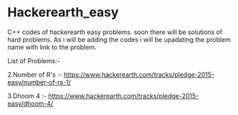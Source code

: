 # Hackerearth_easy
C++ codes of hackerearth easy problems. soon there will be solutions of hard problems.
As i will be adding the codes i will be upadating the problem name with link to the problem.

List of Problems:-

2.Number of R's :- https://www.hackerearth.com/tracks/pledge-2015-easy/number-of-rs-1/

3.Dhoom 4 :- https://www.hackerearth.com/tracks/pledge-2015-easy/dhoom-4/
